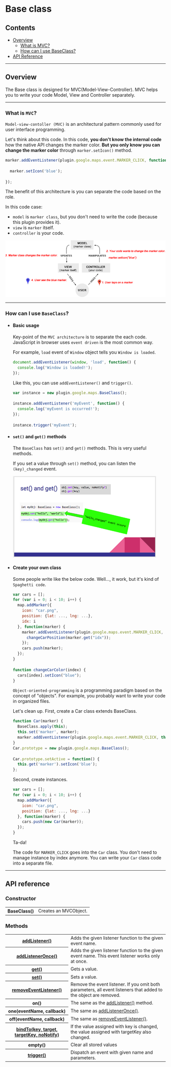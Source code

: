 # Base class

## Contents

  - <a href="#overview">Overview</a>
    - <a href="#what-is-mvc">What is MVC?</a>
    - <a href="#how-can-i-use-baseclass">How can I use BaseClass?</a>
  - <a href="#api-reference">API Reference</a>

------------
## Overview

The Base class is designed for MVC(Model-View-Controller).
MVC helps you to write your code Model, View and Controller separately.

------------
### What is `MVC`?

`Model-view-contoller (MVC)` is an architectural pattern commonly used for user interface programming.

Let's think about this code. In this code, **you don't know the internal code** how the native API changes the marker color.
**But you only know you can change the marker color** through `marker.setIcon()` method.

```js
marker.addEventListener(plugin.google.maps.event.MARKER_CLICK, function() {

  marker.setIcon('blue');

});
```

The benefit of this architecture is you can separate the code based on the role.

In this code case:
 - `model` is `marker class`, but you don't need to write the code (because this plugin provides it).
 - `view` is `marker` itself.
 - `controller` is your code.

![](mvc.png)

------------

### How can I use `BaseClass`?

- #### Basic usage

  Key-point of the `MVC architecture` is to separate the each code.
  JavaScript in browser uses `event driven` is the most common way.

  For example, `load` event of `Window` object tells you `Window is loaded`.

  ```js
  document.addEventListener(window, 'load', function() {
    console.log('Window is loaded!');
  });
  ```

  Like this, you can use `addEventListener()` and `trigger()`.

  ```js
  var instance = new plugin.google.maps.BaseClass();

  instance.addEventListener('myEvent', function() {
    console.log('myEvent is occurred!');
  });

  instance.trigger('myEvent');
  ```

- #### `set()` and `get()` methods

  The `BaseClass` has `set()` and `get()` methods.
  This is very useful methods.

  If you set a value through `set()` method, you can listen the `(key)_changed` event.

  <a href="mvc_status_change_event.png"><img src="../Map/mvc_status_change_event.png" width="450"></a>

- #### Create your own class

  Some people write like the below code. Well..., it work, but it's kind of `Spaghetti code`.

  ```js
  var cars = [];
  for (var i = 0; i < 10; i++) {
    map.addMarker({
      icon: "car.png",
      position: {lat: ..., lng: ...},
      idx: i
    }, function(marker) {
      marker.addEventListener(plugin.google.maps.event.MARKER_CLICK, function() {
        changeCarPosition(marker.get("idx"));
      });
      cars.push(marker);
    });
  }

  function changeCarColor(index) {
    cars[index].setIcon("blue");
  }
  ```

  `Object-oriented-programming` is a programming paradigm based on the concept of "objects".
  For example, you probably want to write your code in organized files.

  Let's clean up.
  First, create a Car class extends BaseClass.

  ```js
  function Car(marker) {
    BaseClass.apply(this);
    this.set('marker', marker);
    marker.addEventListener(plugin.google.maps.event.MARKER_CLICK, this.setActive);
  }
  Car.prototype = new plugin.google.maps.BaseClass();

  Car.prototype.setActive = function() {
    this.get('marker').setIcon('blue');
  };
  ```

  Second, create instances.
  ```js
  var cars = [];
  for (var i = 0; i < 10; i++) {
    map.addMarker({
      icon: "car.png",
      position: {lat: ..., lng: ...}
    }, function(marker) {
      cars.push(new Car(marker));
    });
  }
  ```

  Ta-da!

  The code for `MARKER_CLICK` goes into the `Car` class.
  You don't need to manage instance by index anymore.
  You can write your `Car` class code into a separate file.

------------
## API reference

### Constructor

<table>
    <tr>
        <th>BaseClass()</th>
        <td>Creates an MVCObject.</td>
    </tr>
</table>

### Methods
<table>
    <tr>
        <th><a href="./addListener/README.md">addListener()</a></th>
        <td>Adds the given listener function to the given event name.</td>
    </tr>
    <tr>
        <th><a href="./addListenerOnce/README.md">addListenerOnce()</a></th>
        <td>Adds the given listener function to the given event name. This event listener works only at once.</td>
    </tr>
    <tr>
        <th><a href="./get_set/README.md">get()</a></th>
        <td>Gets a value.</td>
    </tr>
    <tr>
        <th><a href="./get_set/README.md">set()</a></th>
        <td>Sets a value.</td>
    </tr>
    <tr>
        <th><a href="./removeEventListener/README.md">removeEventListener()</a></th>
        <td>Remove the event listener. If you omit both parameters, all event listeners that added to the object are removed.</td>
    </tr>
    <tr>
        <th>on()</th>
        <td>The same as the <a href="./addListener/README.md">addListener()</a> method.</td>
    </tr>
    <tr>
        <th>one(eventName, callback)</th>
        <td>The same as <a href="./addListenerOnce/README.md">addListenerOnce()</a>.</td>
    </tr>
    <tr>
        <th>off(eventName, callback)</th>
        <td>The same as <a href="./removeEventListener/README.md">removeEventListener()</a>.</td>
    </tr>
    <tr>
        <th><a href="./bindTo/README.md">bindTo(key, target, targetKey, noNotify)</a></th>
        <td>If the value assigned with <span class="highlight">key</span> is changed, the value assigned with <span class="highlight">targetKey</span> also changed.</td>
    </tr>
    <tr>
        <th>empty()</th>
        <td>Clear all stored values</td>
    </tr>
    <tr>
        <th><a href="./trigger/README.md">trigger()</a></th>
        <td>Dispatch an event with given name and parameters.</td>
    </tr>
</table>
